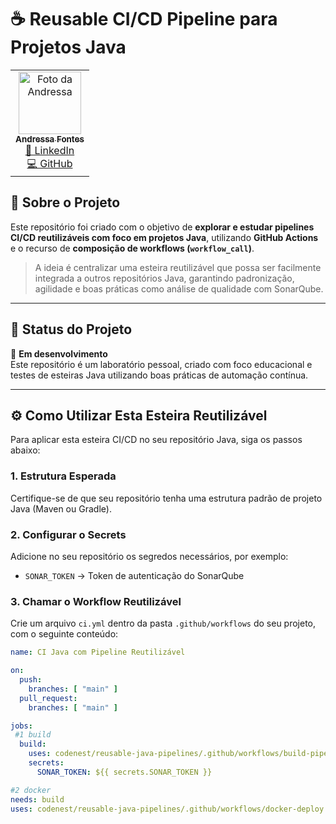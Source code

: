 # ☕ Reusable CI/CD Pipeline para Projetos Java

<table> <tr> <td align="center"> <a href="https://github.com/AndressaFontes"> <img src="https://avatars.githubusercontent.com/AndressaFontes" width="100px;" alt="Foto da Andressa"/> <br /> <sub><b>Andressa Fontes</b></sub> </a> <br /> <a href="https://www.linkedin.com/in/andressa-fontes-3a5435277" target="_blank">🔗 LinkedIn</a> <br /> <a href="https://github.com/AndressaFontes" target="_blank">💻 GitHub</a> </td> </tr> </table>


## 📖 Sobre o Projeto

Este repositório foi criado com o objetivo de **explorar e estudar pipelines CI/CD reutilizáveis com foco em projetos Java**, utilizando **GitHub Actions** e o recurso de **composição de workflows (`workflow_call`)**.

> A ideia é centralizar uma esteira reutilizável que possa ser facilmente integrada a outros repositórios Java, garantindo padronização, agilidade e boas práticas como análise de qualidade com SonarQube.

---

## 🚧 Status do Projeto

📌 **Em desenvolvimento**  
Este repositório é um laboratório pessoal, criado com foco educacional e testes de esteiras Java utilizando boas práticas de automação contínua.

---

## ⚙️ Como Utilizar Esta Esteira Reutilizável

Para aplicar esta esteira CI/CD no seu repositório Java, siga os passos abaixo:

### 1. Estrutura Esperada
Certifique-se de que seu repositório tenha uma estrutura padrão de projeto Java (Maven ou Gradle).

### 2. Configurar o Secrets
Adicione no seu repositório os segredos necessários, por exemplo:

- `SONAR_TOKEN` → Token de autenticação do SonarQube

### 3. Chamar o Workflow Reutilizável
Crie um arquivo `ci.yml` dentro da pasta `.github/workflows` do seu projeto, com o seguinte conteúdo:

```yaml
name: CI Java com Pipeline Reutilizável

on:
  push:
    branches: [ "main" ]
  pull_request:
    branches: [ "main" ]

jobs:
 #1 build 
  build:
    uses: codenest/reusable-java-pipelines/.github/workflows/build-pipeline.yml@main
    secrets:
      SONAR_TOKEN: ${{ secrets.SONAR_TOKEN }}

#2 docker
needs: build
uses: codenest/reusable-java-pipelines/.github/workflows/docker-deploy.yml@main
